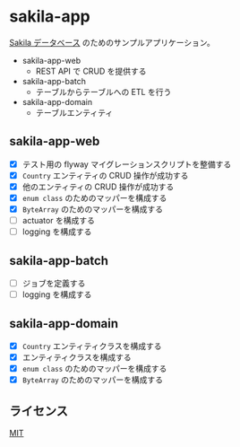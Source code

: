 # sakila-app

[Sakila データベース](https://github.com/jOOQ/jOOQ/tree/main/jOOQ-examples/Sakila/) のためのサンプルアプリケーション。

* sakila-app-web
    - REST API で CRUD を提供する
* sakila-app-batch
    - テーブルからテーブルへの ETL を行う
* sakila-app-domain
    - テーブルエンティティ

## sakila-app-web

* [x] テスト用の flyway マイグレーションスクリプトを整備する
* [x] `Country` エンティティの CRUD 操作が成功する
* [x] 他のエンティティの CRUD 操作が成功する
* [x] `enum class` のためのマッパーを構成する
* [x] `ByteArray` のためのマッパーを構成する
* [ ] actuator を構成する
* [ ] logging を構成する

## sakila-app-batch

* [ ] ジョブを定義する
* [ ] logging を構成する

## sakila-app-domain

* [x] `Country` エンティティクラスを構成する
* [x] エンティティクラスを構成する
* [x] `enum class` のためのマッパーを構成する
* [x] `ByteArray` のためのマッパーを構成する

## ライセンス

[MIT](./LICENSE)

